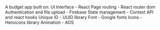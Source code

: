 A budget app built on: 
UI Interface - React
Page routing - React router dom
Authentication and file upload - Firebase
State management - Context API and react hooks
Unique ID - UUID library
Font - Google fonts
Icons - Heroicons library
Animation - AOS